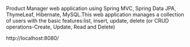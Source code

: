 Product Manager web application using Spring MVC, Spring Data JPA, ThymeLeaf, Hibernate, MySQL.This web application manages a collection of users with the basic features:list, insert, update, delete (or CRUD operations-Create, Update, Read and Delete)

http://localhost:8080/
